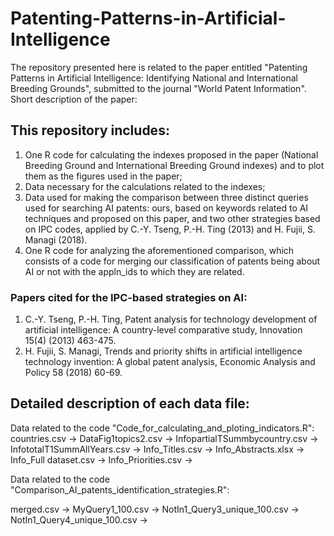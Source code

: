 # Patenting-Patterns-in-Artificial-Intelligence

The repository presented here is related to the paper entitled "Patenting Patterns in Artificial Intelligence: 
Identifying National and International Breeding Grounds", submitted to the journal "World Patent Information". Short description of the paper:

## This repository includes:
1. One R code for calculating the indexes proposed in the paper (National Breeding Ground and International Breeding Ground indexes) and to plot them as the figures used in the paper;
2. Data necessary for the calculations related to the indexes;
3. Data used for making the comparison between three distinct queries used for searching AI patents: ours, based on keywords related to AI techniques and proposed on this paper,  and two other strategies based on IPC codes, applied by C.-Y. Tseng, P.-H. Ting (2013) and H. Fujii, S. Managi (2018).
4. One R code for analyzing the aforementioned comparison, which consists of a code for merging our classification of patents being about AI or not with the appln_ids to which they are related.

### Papers cited for the IPC-based strategies on AI: 
1. C.-Y. Tseng, P.-H. Ting, Patent analysis for technology development of artificial intelligence: A country-level comparative study, Innovation 15(4) (2013) 463-475.
2. H. Fujii, S. Managi, Trends and priority shifts in artificial intelligence technology invention: A global patent analysis, Economic Analysis and Policy 58 (2018) 60-69.

## Detailed description of each data file:

Data related to the code "Code_for_calculating_and_ploting_indicators.R":
countries.csv →
DataFig1topics2.csv →
InfopartialTSummbycountry.csv →
InfototalT1SummAllYears.csv →
Info_Titles.csv →
Info_Abstracts.xlsx →
Info_Full dataset.csv →
Info_Priorities.csv →

Data related to the code "Comparison_AI_patents_identification_strategies.R":

merged.csv → 
MyQuery1_100.csv → 
NotIn1_Query3_unique_100.csv →
NotIn1_Query4_unique_100.csv → 

